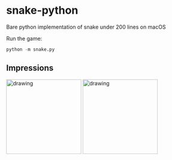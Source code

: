 # snake-python
Bare python implementation of snake under 200 lines on macOS

Run the game:
```python
python -m snake.py
```

## Impressions
<img src="https://user-images.githubusercontent.com/46660228/172069353-3540290d-4e5c-4406-86da-16dd86490dcc.png" alt="drawing" width="200"/>
<img src="https://user-images.githubusercontent.com/46660228/172069345-e5f95c25-5fdd-4687-80d2-02e43ace31d3.png" alt="drawing" width="200"/>

